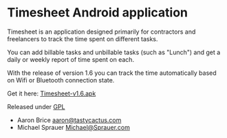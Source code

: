 # Timesheet Android application

Timesheet is an application designed primarily for contractors and freelancers to track the time spent on different tasks.

You can add billable tasks and unbillable tasks (such as "Lunch") and get a daily or weekly report of time spent on each.

With the release of version 1.6 you can track the time automatically based on Wifi or Bluetooth connection state.

Get it here:
    [Timesheet-v1.6.apk](https://github.com/MichaelSp/timesheet/releases/download/v1.6/Timesheet-v1.6.apk)

Released under [GPL](/License)

- Aaron Brice <aaron@tastycactus.com>
- Michael Sprauer <Michael@Sprauer.com>
